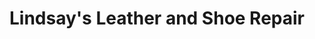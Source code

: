 ---
title: "Lindsay's Leather and Shoe Repair"
url: /naperville/lindsays-leather-and-shoe-repair/
shop: Schuhe
---